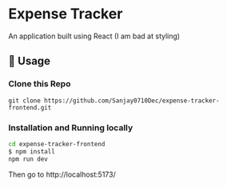# Expense Tracker

An application built using React (I am bad at styling)

## 📝 Usage

### Clone this Repo
```
git clone https://github.com/Sanjay0710Dec/expense-tracker-frontend.git
```

### Installation and Running locally

```sh
cd expense-tracker-frontend
$ npm install
npm run dev
```


Then go to http://localhost:5173/